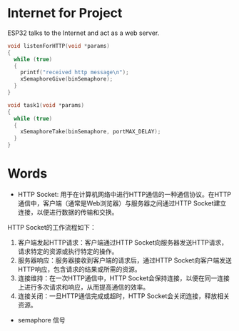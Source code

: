 # Internet for Project
ESP32 talks to the Internet and act as a web server.
```C++
void listenForHTTP(void *params)
{
  while (true)
  {
    printf("received http message\n");
    xSemaphoreGive(binSemaphore);
  }
}

void task1(void *params)
{
  while (true)
  {
    xSemaphoreTake(binSemaphore, portMAX_DELAY);
  }
}
```


# Words
- HTTP Socket: 用于在计算机网络中进行HTTP通信的一种通信协议。在HTTP通信中，客户端（通常是Web浏览器）与服务器之间通过HTTP Socket建立连接，以便进行数据的传输和交换。<br>

HTTP Socket的工作流程如下：<br>
1. 客户端发起HTTP请求：客户端通过HTTP Socket向服务器发送HTTP请求，请求特定的资源或执行特定的操作。<br>
2. 服务器响应：服务器接收到客户端的请求后，通过HTTP Socket向客户端发送HTTP响应，包含请求的结果或所需的资源。<br>
3. 连接维持：在一次HTTP通信中，HTTP Socket会保持连接，以便在同一连接上进行多次请求和响应，从而提高通信的效率。<br>
4. 连接关闭：一旦HTTP通信完成或超时，HTTP Socket会关闭连接，释放相关资源。<br>
- semaphore 信号
